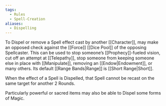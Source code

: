 ```yaml
---
tags:
  - Rules
  - Spell-Creation
aliases:
  - Dispelling
---
```

To Dispel or remove a Spell effect cast by another [[Character]], may make an opposed check against the [[Force]] [[Dice Pool]] of the opposing Spellcaster. This can be used to stop someone’s [[Prophecy]]-fueled vision, cut off an attempt at [[Telepathy]], stop someone from keeping someone else in place with [[Manipulate]], removing an [[Endow|Endowment]], or many others. Its default [[Range Bands|Range]] is [[Short Range|Short]].

When the effect of a Spell is Dispelled, that Spell cannot be recast on the same target for another 2 Rounds.

Particularly powerful or sacred items may also be able to Dispel some forms of Magic.
